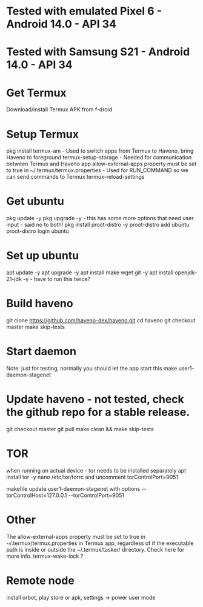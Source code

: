 # Tested with emulated Pixel 6 - Android 14.0 - API 34
# Tested with Samsung S21 - Android 14.0 - API 34

# Get Termux
Download/install Termux APK from f-droid

# Setup Termux
pkg install termux-am - Used to switch apps from Termux to Haveno, bring Haveno to foreground
termux-setup-storage - Needed for communication between Termux and Haveno app
allow-external-apps property must be set to true in ~/.termux/termux.properties - Used for RUN_COMMAND so we can send commands to Termux
termux-reload-settings

# Get ubuntu
pkg update -y
pkg upgrade -y  - this has some more options that need user input - said no to both!
pkg install proot-distro -y
proot-distro add ubuntu
proot-distro login ubuntu

# Set up ubuntu
apt update -y
apt upgrade -y
apt install make wget git -y
apt install openjdk-21-jdk -y  - have to run this twice?

# Build haveno
git clone https://github.com/haveno-dex/haveno.git
cd haveno
git checkout master
make skip-tests

# Start daemon
Note: just for testing, normally you should let the app start this
make user1-daemon-stagenet

# Update haveno - not tested, check the github repo for a stable release.
git checkout master
git pull
make clean && make skip-tests

# TOR
when running on actual device - tor needs to be installed separately
apt install tor -y
nano /etc/tor/torrc and uncomment torControlPort=9051

makefile update user1-daemon-stagenet with options
--torControlHost=127.0.0.1
--torControlPort=9051

# Other
The allow-external-apps property must be set to true in ~/.termux/termux.properties in Termux app, regardless of if the executable path is inside or outside the ~/.termux/tasker/ directory. Check here for more info.
termux-wake-lock ?

# Remote node
install orbot, play store or apk,
settings -> power user mode